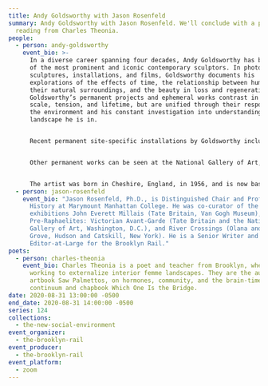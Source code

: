 ```yaml
---
title: Andy Goldsworthy with Jason Rosenfeld
summary: Andy Goldsworthy with Jason Rosenfeld. We'll conclude with a poetry
  reading from Charles Theonia.
people:
  - person: andy-goldsworthy
    event_bio: >-
      In a diverse career spanning four decades, Andy Goldsworthy has become one
      of the most prominent and iconic contemporary sculptors. In photographs,
      sculptures, installations, and films, Goldsworthy documents his
      explorations of the effects of time, the relationship between humans and
      their natural surroundings, and the beauty in loss and regeneration.
      Goldsworthy’s permanent projects and ephemeral works contrast in their
      scale, tension, and lifetime, but are unified through their responses to
      the environment and his constant investigation into understanding the
      landscape he is in. 


      Recent permanent site-specific installations by Goldsworthy include Stone Sea, Saint Louis Art Museum, Missouri; Chaumont Cairn, Domaine de Chaumont-sur-Loire, France; Path and Rising Stone, Albright Knox Art Gallery, New York; and Wood Line, Presidio of San Francisco, California.  


      Other permanent works can be seen at the National Gallery of Art, Washington, D.C.; de Young Museum, California; Museum of Jewish Heritage, New York; Storm King Art Center, New York; Stanford University, California; and Haute Provence Geological Reserve in Digne-les-Bains, France, among numerous other sites. Major solo exhibitions of Goldsworthy's work have been presented by the Yorkshire Sculpture Park, England; Museo Nacional Centro de Arte Reina Sofía, Spain; Metropolitan Museum of Art, New York; Neuberger Museum of Art, New York; Museum of Contemporary Art San Diego, California; and Des Moines Art Center, Illinois.


      The artist was born in Cheshire, England, in 1956, and is now based in Scotland.
  - person: jason-rosenfeld
    event_bio: "Jason Rosenfeld, Ph.D., is Distinguished Chair and Professor of Art
      History at Marymount Manhattan College. He was co-curator of the
      exhibitions John Everett Millais (Tate Britain, Van Gogh Museum),
      Pre-Raphaelites: Victorian Avant-Garde (Tate Britain and the National
      Gallery of Art, Washington, D.C.), and River Crossings (Olana and Cedar
      Grove, Hudson and Catskill, New York). He is a Senior Writer and
      Editor-at-Large for the Brooklyn Rail."
poets:
  - person: charles-theonia
    event_bio: Charles Theonia is a poet and teacher from Brooklyn, where they’re
      working to externalize interior femme landscapes. They are the author of
      artbook Saw Palmettos, on hormones, community, and the brain-time
      continuum and chapbook Which One Is the Bridge.
date: 2020-08-31 13:00:00 -0500
end_date: 2020-08-31 14:00:00 -0500
series: 124
collections:
  - the-new-social-environment
event_organizer:
  - the-brooklyn-rail
event_producer:
  - the-brooklyn-rail
event_platform:
  - zoom
---
```

